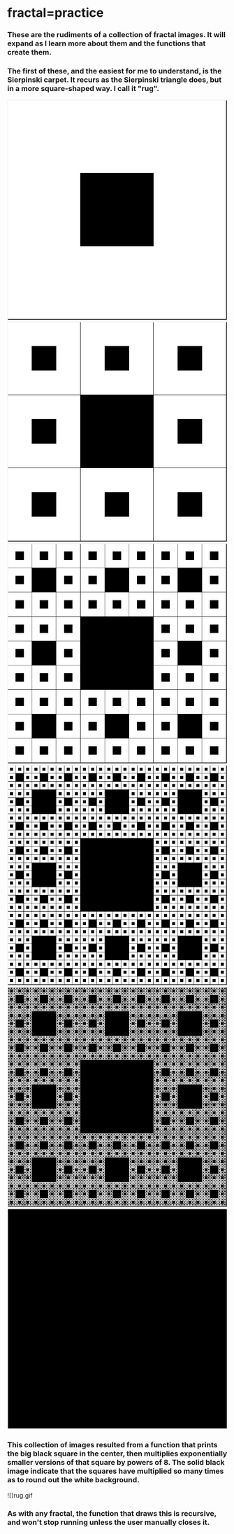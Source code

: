 # fractal=practice

### These are the rudiments of a collection of fractal images. It will expand as I learn more about them and the functions that create them.

### The first of these, and the easiest for me to understand, is the Sierpinski carpet. It recurs as the Sierpinski triangle does, but in a more square-shaped way. I call it "rug".

![](rug_0.gif)
![](rug_1.gif)
![](rug_2.gif)
![](rug_3.gif)
![](rug_4.gif)
![](rug_5.gif)

### This collection of images resulted from a function that prints the big black square in the center, then multiplies exponentially smaller versions of that square by powers of 8. The solid black image indicate that the squares have multiplied so many times as to round out the white background.

![]rug.gif

### As with any fractal, the function that draws this is recursive, and won't stop running unless the user manually closes it.
